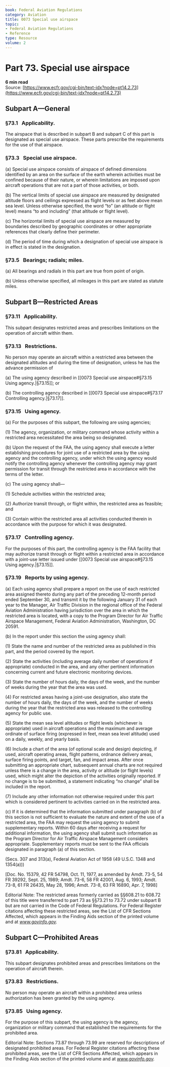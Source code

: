 ```yaml
---
book: Federal Aviation Regulations
category: Aviation
title: 0073 Special use airspace
topic:
- Federal Aviation Regulations
- Reference
type: Resource
volume: 2
---
```


# Part 73. Special use airspace
**6 min read**  
Source: [https://www.ecfr.gov/cgi-bin/text-idx?node=pt14.2.73](https://www.ecfr.gov/cgi-bin/text-idx?node=pt14.2.73)

<div>

## Subpart A—General

### §73.1   Applicability.

The airspace that is described in subpart B and subpart C of this part is designated as special use airspace. These parts prescribe the requirements for the use of that airspace.

### §73.3   Special use airspace.

\(a\) Special use airspace consists of airspace of defined dimensions identified by an area on the surface of the earth wherein activities must be confined because of their nature, or wherein limitations are imposed upon aircraft operations that are not a part of those activities, or both.

\(b\) The vertical limits of special use airspace are measured by designated altitude floors and ceilings expressed as flight levels or as feet above mean sea level. Unless otherwise specified, the word “to” (an altitude or flight level) means “to and including” (that altitude or flight level).

\(c\) The horizontal limits of special use airspace are measured by boundaries described by geographic coordinates or other appropriate references that clearly define their perimeter.

\(d\) The period of time during which a designation of special use airspace is in effect is stated in the designation.

### §73.5   Bearings; radials; miles.

\(a\) All bearings and radials in this part are true from point of origin.

\(b\) Unless otherwise specified, all mileages in this part are stated as statute miles.

## Subpart B—Restricted Areas

### §73.11   Applicability.

This subpart designates restricted areas and prescribes limitations on the operation of aircraft within them.

### §73.13   Restrictions.

No person may operate an aircraft within a restricted area between the designated altitudes and during the time of designation, unless he has the advance permission of

\(a\) The using agency described in [[0073 Special use airspace#§73.15   Using agency.|§73.15]]; or

\(b\) The controlling agency described in [[0073 Special use airspace#§73.17   Controlling agency.|§73.17]].

### §73.15   Using agency.

\(a\) For the purposes of this subpart, the following are using agencies;

\(1\) The agency, organization, or military command whose activity within a restricted area necessitated the area being so designated.

\(b\) Upon the request of the FAA, the using agency shall execute a letter establishing procedures for joint use of a restricted area by the using agency and the controlling agency, under which the using agency would notify the controlling agency whenever the controlling agency may grant permission for transit through the restricted area in accordance with the terms of the letter.

\(c\) The using agency shall—

\(1\) Schedule activities within the restricted area;

\(2\) Authorize transit through, or flight within, the restricted area as feasible; and

\(3\) Contain within the restricted area all activities conducted therein in accordance with the purpose for which it was designated.

### §73.17   Controlling agency.

For the purposes of this part, the controlling agency is the FAA facility that may authorize transit through or flight within a restricted area in accordance with a joint-use letter issued under [[0073 Special use airspace#§73.15   Using agency.|§73.15]].

### §73.19   Reports by using agency.

\(a\) Each using agency shall prepare a report on the use of each restricted area assigned thereto during any part of the preceding 12-month period ended September 30, and transmit it by the following January 31 of each year to the Manager, Air Traffic Division in the regional office of the Federal Aviation Administration having jurisdiction over the area in which the restricted area is located, with a copy to the Program Director for Air Traffic Airspace Management, Federal Aviation Administration, Washington, DC 20591.

\(b\) In the report under this section the using agency shall:

\(1\) State the name and number of the restricted area as published in this part, and the period covered by the report.

\(2\) State the activities (including average daily number of operations if appropriate) conducted in the area, and any other pertinent information concerning current and future electronic monitoring devices.

\(3\) State the number of hours daily, the days of the week, and the number of weeks during the year that the area was used.

\(4\) For restricted areas having a joint-use designation, also state the number of hours daily, the days of the week, and the number of weeks during the year that the restricted area was released to the controlling agency for public use.

\(5\) State the mean sea level altitudes or flight levels (whichever is appropriate) used in aircraft operations and the maximum and average ordinate of surface firing (expressed in feet, mean sea level altitude) used on a daily, weekly, and yearly basis.

\(6\) Include a chart of the area (of optional scale and design) depicting, if used, aircraft operating areas, flight patterns, ordnance delivery areas, surface firing points, and target, fan, and impact areas. After once submitting an appropriate chart, subsequent annual charts are not required unless there is a change in the area, activity or altitude (or flight levels) used, which might alter the depiction of the activities originally reported. If no change is to be submitted, a statement indicating “no change” shall be included in the report.

\(7\) Include any other information not otherwise required under this part which is considered pertinent to activities carried on in the restricted area.

\(c\) If it is determined that the information submitted under paragraph (b) of this section is not sufficient to evaluate the nature and extent of the use of a restricted area, the FAA may request the using agency to submit supplementary reports. Within 60 days after receiving a request for additional information, the using agency shall submit such information as the Program Director for Air Traffic Airspace Management considers appropriate. Supplementary reports must be sent to the FAA officials designated in paragraph (a) of this section.

(Secs. 307 and 313(a), Federal Aviation Act of 1958 (49 U.S.C. 1348 and 1354(a)))

\[Doc. No. 15379, 42 FR 54798, Oct. 11, 1977, as amended by Amdt. 73-5, 54 FR 39292, Sept. 25, 1989; Amdt. 73-6, 58 FR 42001, Aug. 6, 1993; Amdt. 73-8, 61 FR 26435, May 28, 1996; Amdt. 73-8, 63 FR 16890, Apr. 7, 1998\]

<div>

Editorial Note: The restricted areas formerly carried as §§608.21 to 608.72 of this title were transferred to part 73 as §§73.21 to 73.72 under subpart B but are not carried in the Code of Federal Regulations. For Federal Register citations affecting these restricted areas, see the List of CFR Sections Affected, which appears in the Finding Aids section of the printed volume and at *www.govinfo.gov.*

</div>

## Subpart C—Prohibited Areas

### §73.81   Applicability.

This subpart designates prohibited areas and prescribes limitations on the operation of aircraft therein.

### §73.83   Restrictions.

No person may operate an aircraft within a prohibited area unless authorization has been granted by the using agency.

### §73.85   Using agency.

For the purpose of this subpart, the using agency is the agency, organization or military command that established the requirements for the prohibited area.

<div>

Editorial Note: Sections 73.87 through 73.99 are reserved for descriptions of designated prohibited areas. For Federal Register citations affecting these prohibited areas, see the List of CFR Sections Affected, which appears in the Finding Aids section of the printed volume and at *www.govinfo.gov.*

</div>

</div>